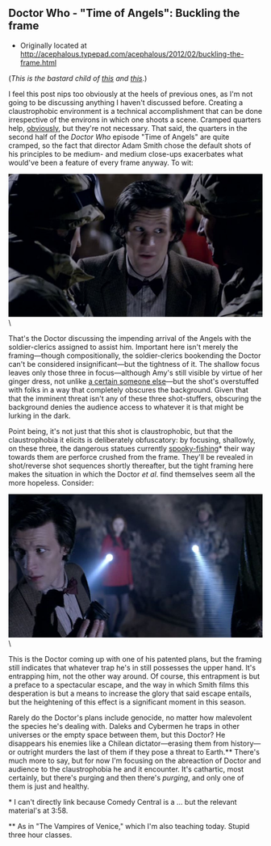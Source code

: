 ## Doctor Who - "Time of Angels": Buckling the frame

 * Originally located at http://acephalous.typepad.com/acephalous/2012/02/buckling-the-frame.html

(*This is the bastard child of [this](http://acephalous.typepad.com/acephalous/2011/02/doctor-who-time-of-angels-lecture-notes.html) and [this](http://acephalous.typepad.com/acephalous/2012/01/claustrophobia-is-a-cumulative-effect.html)*.)

I feel this post nips too obviously at the heels of previous ones, as I'm not going to be discussing anything I haven't discussed before. Creating a claustrophobic environment is a technical accomplishment that can be done irrespective of the environs in which one shoots a scene. Cramped quarters help, [obviously](http://acephalous.typepad.com/acephalous/2012/01/claustrophobia-as-andrew-gunn-recognizes-is-a-cumulative-effect.html), but they're not necessary. That said, the quarters in the second half of the *Doctor Who* episode "Time of Angels" are quite cramped, so the fact that director Adam Smith chose the default shots of his principles to be medium- and medium close-ups exacerbates what would've been a feature of every frame anyway. To wit:

![6a00d8341c2df453ef0167617ffbc5970b](../../images/tv/doctor-who/time-of-angels-2/6a00d8341c2df453ef0167617ffbc5970b.jpg)\ 

That's the Doctor discussing the impending arrival of the Angels with the soldier-clerics assigned to assist him. Important here isn't merely the framing—though compositionally, the soldier-clerics bookending the Doctor can't be considered insignificant—but the tightness of it. The shallow focus leaves only those three in focus—although Amy's still visible by virtue of her ginger dress, not unlike [a certain someone else](http://acephalous.typepad.com/acephalous/2011/09/richard-donner-knew-that-superman-needed-a-powerful-entrance-in-superman-1978-but-he-also-knew-that-the-one-element-that-i.html)—but the shot's overstuffed with folks in a way that completely obscures the background. Given that that the imminent threat isn't any of these three shot-stuffers, obscuring the background denies the audience access to whatever it is that might be lurking in the dark.

Point being, it's not just that this shot is claustrophobic, but that the claustrophobia it elicits is deliberately obfuscatory: by focusing, shallowly, on these three, the dangerous statues currently [spooky-fishing](http://www.southparkstudios.com/full-episodes/s02e15-spookyfish)\* their way towards them are perforce crushed from the frame. They'll be revealed in shot/reverse shot sequences shortly thereafter, but the tight framing here makes the situation in which the Doctor *et al*. find themselves seem all the more hopeless. Consider:

![6a00d8341c2df453ef0163008a2975970d](../../images/tv/doctor-who/time-of-angels-2/6a00d8341c2df453ef0163008a2975970d.jpg)\ 

This is the Doctor coming up with one of his patented plans, but the framing still indicates that whatever trap he's in still possesses the upper hand. It's entrapping him, not the other way around. Of course, this entrapment is but a preface to a spectacular escape, and the way in which Smith films this desperation is but a means to increase the glory that said escape entails, but the heightening of this effect is a significant moment in this season.

Rarely do the Doctor's plans include genocide, no matter how malevolent the species he's dealing with. Daleks and Cybermen he traps in other universes or the empty space between them, but this Doctor? He disappears his enemies like a Chilean dictator—erasing them from history—or outright murders the last of them if they pose a threat to Earth.\*\* There's much more to say, but for now I'm focusing on the abreaction of Doctor and audience to the claustrophobia he and it encounter. It's cathartic, most certainly, but there's purging and then there's *purging*, and only one of them is just and healthy.

\* I can't directly link because Comedy Central is a ... but the relevant material's at 3:58.

\*\* As in "The Vampires of Venice," which I'm also teaching today. Stupid three hour classes.
